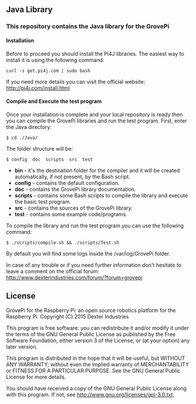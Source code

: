 ## Java Library
### This repository contains the Java library for the GrovePi
#### Installation ####
Before to proceed you should install the Pi4J libraries. The easiest way to install it is using the following command:

```curl -s get.pi4j.com | sudo bash```

If you need more details you can visit the official website: http://pi4j.com/install.html

#### Compile and Execute the test program ####
Once your installation is complete and your local repository is ready then you can compile the GrovePi libraries and run the test program.
First, enter the Java directory:

```$ cd ./Java/```

The folder structure will be:

```$ config  doc  scripts  src  test```

* **bin** - it's the destination folder for the compiler and it will be created automatically, if not present, by the Bash script.
* **config** - contains the default configuration.
* **doc** - contains the GrovePi library documentation.
* **scripts** - contains some Bash scripts to compile the library and execute the basic test program.
* **src** - contains the sources of the GrovePi library.
* **test** - contains some example code/programs.

To compile the library and run the test program you can use the following command:

```$ ./scripts/compile.sh && ./scripts/Test.sh```

By default you will find some logs inside the /var/log/GrovePi folder.

In case of any trouble or if you need further information don't hesitate to leave a comment on the official forum: http://www.dexterindustries.com/forum/?forum=grovepi

## License
GrovePi for the Raspberry Pi: an open source robotics platform for the Raspberry Pi.
Copyright (C) 2015  Dexter Industries

This program is free software: you can redistribute it and/or modify
it under the terms of the GNU General Public License as published by
the Free Software Foundation, either version 3 of the License, or
(at your option) any later version.

This program is distributed in the hope that it will be useful,
but WITHOUT ANY WARRANTY; without even the implied warranty of
MERCHANTABILITY or FITNESS FOR A PARTICULAR PURPOSE.  See the
GNU General Public License for more details.

You should have received a copy of the GNU General Public License
along with this program.  If not, see <http://www.gnu.org/licenses/gpl-3.0.txt>.